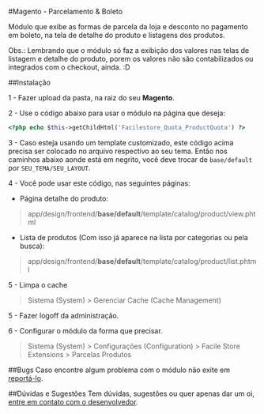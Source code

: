 #Magento - Parcelamento & Boleto

Módulo que exibe as formas de parcela da loja e desconto no pagamento em boleto, na tela de detalhe do produto e listagens dos produtos.

Obs.: Lembrando que o módulo só faz a exibição dos valores nas telas de listagem e detalhe do produto, porem os valores não são 
contabilizados ou integrados com o checkout, ainda. :D

##Instalação

1 - Fazer upload da pasta, na raiz do seu **Magento**.

2 - Use o código abaixo para usar o módulo na página que deseja:
```php
<?php echo $this->getChildHtml('Facilestore_Quota_ProductQuota') ?>
```

3 - Caso esteja usando um template customizado, este código acima precisa ser colocado no arquivo respectivo ao seu tema. Então nos caminhos abaixo aonde está em negrito, você deve trocar de `base/default` por `SEU_TEMA/SEU_LAYOUT`.

4 - Você pode usar este código, nas seguintes páginas:

* Página detalhe do produto:
>app/design/frontend/**base/default**/template/catalog/product/view.phtml

* Lista de produtos (Com isso já aparece na lista por categorias ou pela busca):
>app/design/frontend/**base/default**/template/catalog/product/list.phtml

5 - Limpa o cache
>Sistema (System) > Gerenciar Cache (Cache Management)

5 - Fazer logoff da administração.

6 - Configurar o módulo da forma que precisar.
>Sistema (System) > Configurações (Configuration) > Facile Store Extensions > Parcelas Produtos

##Bugs
Caso encontre algum problema com o módulo não exite em [reportá-lo](https://github.com/brunoosilva/parcelamento-no-magento/issues).

##Dúvidas e Sugestões
Tem dúvidas, sugestões ou quer apenas dar um oi, [entre em contato com o desenvolvedor](mailto:321.bruno@gmail.com).
